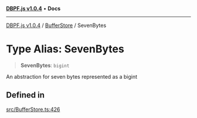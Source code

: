 [**DBPF.js v1.0.4**](../../README.md) • **Docs**

***

[DBPF.js v1.0.4](../../README.md) / [BufferStore](../README.md) / SevenBytes

# Type Alias: SevenBytes

> **SevenBytes**: `bigint`

An abstraction for seven bytes represented as a bigint

## Defined in

[src/BufferStore.ts:426](https://github.com/anonhostpi/DBPF.js/blob/96bf3262c3e4b9863c3bc71ebc15b70d5c50d6d9/src/BufferStore.ts#L426)
